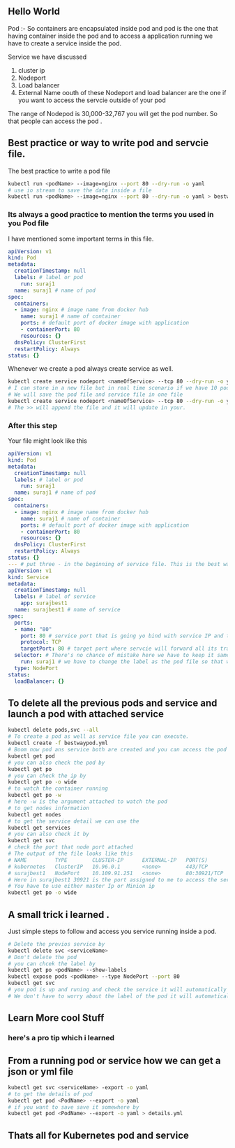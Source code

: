 ## Hello World

Pod :- So containers are encapsulated inside pod and pod is the one that having container inside the pod and to access a application running we have to create a service inside the pod.

Service we have discussed 
1. cluster ip 
2. Nodeport 
3. Load balancer 
4. External Name
oouth of these Nodeport and load balancer are the one if you want to access the servcie outside of your pod

The range of Nodepod is 30,000-32,767 you will get the pod number. So that people can access the pod .

## Best practice or way to write pod and servcie file.

The best practice to write a pod file 
```bash 
kubectl run <podName> --image=nginx --port 80 --dry-run -o yaml
# use io stream to save the data inside a file 
kubectl run <podName> --image=nginx --port 80 --dry-run -o yaml > bestway.yml
```
### Its always a good practice to mention the terms you used in you Pod file
I have mentioned some important terms in this file.
```yaml
apiVersion: v1
kind: Pod
metadata:
  creationTimestamp: null
  labels: # label or pod 
    run: suraj1
  name: suraj1 # name of pod
spec:
  containers:
  - image: nginx # image name from docker hub
    name: suraj1 # name of container 
    ports: # default port of docker image with application 
    - containerPort: 80
    resources: {}
  dnsPolicy: ClusterFirst
  restartPolicy: Always
status: {}
```
Whenever we create a pod always create service as well.
```bash
kubectl create service nodeport <nameOfService> --tcp 80 --dry-run -o yaml
# I can store in a new file but in real time scenario if we have 10 pod and 10 service its difficult to manage so <br />
# We will save the pod file and service file in one file
kubectl create service nodeport <nameOfService> --tcp 80 --dry-run -o yaml >>bestway.yml
# The >> will append the file and it will update in your.
```
### After this step 
Your file might look like this
```yaml
apiVersion: v1
kind: Pod
metadata:
  creationTimestamp: null
  labels: # label or pod 
    run: suraj1
  name: suraj1 # name of pod
spec:
  containers:
  - image: nginx # image name from docker hub
    name: suraj1 # name of container 
    ports: # default port of docker image with application 
    - containerPort: 80
    resources: {}
  dnsPolicy: ClusterFirst
  restartPolicy: Always
status: {}
--- # put three - in the beginning of service file. This is the best way to pod and service.
apiVersion: v1
kind: Service
metadata:
  creationTimestamp: null
  labels: # label of service
    app: surajbest1
  name: surajbest1 # name of service
spec:
  ports:
  - name: "80"
    port: 80 # service port that is going yo bind with service IP and this port can be anything it is not dependent on cont port
    protocol: TCP
    targetPort: 80 # target port where servcie will forward all its traffic that is same as pod port.
  selector: # There's no chance of mistake here we have to keep it same as it was in pod file 
    run: suraj1 # we have to change the label as the pod file so that we can identify the pods in which its running.
  type: NodePort
status:
  loadBalancer: {}
```
## To delete all the previous pods and service and launch a pod with attached service 

```bash 
kubectl delete pods,svc --all
# To create a pod as well as service file you can execute.
kubectl create -f bestwaypod.yml
# Boom now pod ans service both are created and you can access the pod and service both by 
kubectl get pod 
# you can also check the pod by 
kubectl get po
# you can check the ip by 
kubectl get po -o wide
# to watch the container running 
kubectl get po -w 
# here -w is the argument attached to watch the pod 
# to get nodes information
kubectl get nodes
# to get the service detail we can use the
kubectl get services
# you can also check it by 
kubectl get svc
# check the port that node port attached  
# The output of the file looks like this 
# NAME         TYPE        CLUSTER-IP      EXTERNAL-IP   PORT(S)        AGE
# kubernetes   ClusterIP   10.96.0.1       <none>        443/TCP        3d
# surajbest1   NodePort    10.109.91.251   <none>        80:30921/TCP   2m9s
# Here in surajbest1 30921 is the port assigned to me to access the service outside the nodes
# You have to use either master Ip or Minion ip 
kubectl get po -o wide
```
## A small trick i learned .

Just simple steps to follow and access you service running inside a pod.

```bash 
# Delete the previos service by 
kubectl delete svc <serviceName>
# Don't delete the pod 
# you can chcek the label by
kubectl get po <podName> --show-labels 
kubectl expose pods <podName> --type NodePort --port 80 
kubectl get svc 
# you pod is up and runing and check the service it will automatically be created for you
# We don't have to worry about the label of the pod it will automatically take that label and create it for you 

```
## Learn More cool Stuff
### here's a pro tip which i learned 

## From a running pod or service how we can get a json or yml file 
```bash
kubectl get svc <serviceName> -export -o yaml
# to get the details of pod 
kubectl get pod <PodName> --export -o yaml
# if you want to save save it somewhere by 
kubectl get pod <PodName> --export -o yaml > details.yml
```

## Thats all for Kubernetes pod and service

